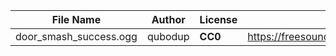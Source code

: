 | File Name        | Author   | License   | Link                            |
|------------------|----------|-----------|---------------------------------|
| door_smash_success.ogg | qubodup | **CC0** | https://freesound.org/people/qubodup/sounds/160213/ |